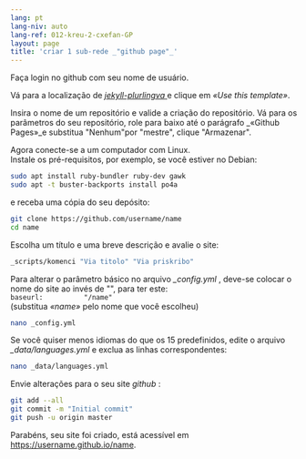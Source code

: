 ```yaml
---
lang: pt
lang-niv: auto
lang-ref: 012-kreu-2-cxefan-GP
layout: page
title: 'criar 1 sub-rede _"github page"_'
---
```


Faça login no github com seu nome de usuário.  

Vá para a localização de [ _jekyll-plurlingva_ ](https://github.com/jmichault/jekyll-plurlingva)e clique em _«Use this template»_.

Insira o nome de um repositório e valide a criação do repositório.
Vá para os parâmetros do seu repositório, role para baixo até o parágrafo _«Github Pages»_e substitua "Nenhum"por "mestre", clique "Armazenar".

Agora conecte-se a um computador com Linux.  
Instale os pré-requisitos, por exemplo, se você estiver no Debian:
```bash
sudo apt install ruby-bundler ruby-dev gawk
sudo apt -t buster-backports install po4a
```

e receba uma cópia do seu depósito:
```bash
git clone https://github.com/username/name
cd name
```

Escolha um título e uma breve descrição e avalie o site:
```bash
_scripts/komenci "Via titolo" "Via priskribo"
```

Para alterar o parâmetro básico no arquivo _\_config.yml_ , deve-se colocar o nome do site ao invés de "", para ter este:  
    `baseurl:          "/name"`  
    (substitua _«name»_ pelo nome que você escolheu)
```bash
nano _config.yml
```

Se você quiser menos idiomas do que os 15 predefinidos, edite o arquivo _\_data/languages.yml_ e exclua as linhas correspondentes:
```bash
nano _data/languages.yml
```

Envie alterações para o seu site _github_ :
```bash
git add --all
git commit -m "Initial commit"
git push -u origin master
```

Parabéns, seu site foi criado, está acessível em https://username.github.io/name.

